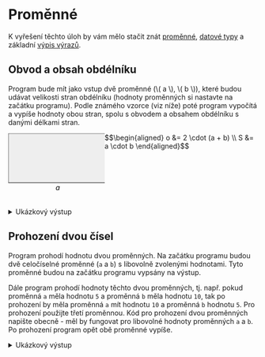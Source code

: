 # Proměnné
K vyřešení těchto úloh by vám mělo stačit znát [proměnné](../c/promenne/promenne.md), [datové typy](../c/datove_typy/datove_typy.md)
a základní [výpis výrazů](../c/prikazy_vyrazy.md#výpis-výrazů).

## Obvod a obsah obdélníku
Program bude mít jako vstup dvě proměnné (\\( a \\), \\( b \\)), které budou udávat velikosti stran
obdélníku (hodnoty proměnných si nastavte na začátku programu). Podle známého vzorce (viz níže) poté program vypočítá a
vypíše hodnoty obou stran, spolu s obvodem a obsahem obdélníku s danými délkami stran.

<div style="display: flex; justify-content: center">
  <svg>
    <rect width=200 height=100 fill=#eee stroke=black />
    <text x=100 y=115 fill=black text-anchor=middle font-style=italic>a</text>
    <text x=210 y=50 fill=black text-anchor=middle font-style=italic>b</text>
  </svg>
  <div>
    $$\begin{aligned}
    o &= 2 \cdot (a + b) \\
    S &= a \cdot b
    \end{aligned}$$
  </div>
</div>

<details>
<summary>Ukázkový výstup</summary>

```
a = 200
b = 100
o = 600
S = 20000
```
</details>

## Prohození dvou čísel
Program prohodí hodnotu dvou proměnných. Na začátku programu budou dvě celočíselné proměnné (`a` a `b`) s libovolně
zvolenými hodnotami. Tyto proměnné budou na začátku programu vypsány na výstup.

Dále program prohodí hodnoty těchto dvou proměnných, tj. např. pokud proměnná `a` měla hodnotu
`5` a proměnná `b` měla hodnotu `10`, tak po prohození by měla proměnná `a` mít hodnotu `10` a proměnná `b` hodnotu `5`.
Pro prohození použijte třetí proměnnou. Kód pro prohození dvou proměnných napište obecně - měl by fungovat pro libovolné
hodnoty proměnných `a` a `b`. Po prohození program opět obě proměnné vypíše.

<details>
<summary>Ukázkový výstup</summary>

```
a = 10
b = 50

a = 50
b = 10
```
</details>
